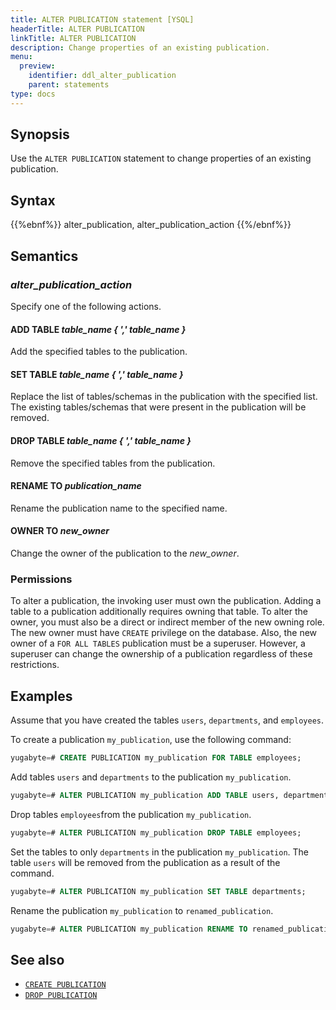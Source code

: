```yaml
---
title: ALTER PUBLICATION statement [YSQL]
headerTitle: ALTER PUBLICATION
linkTitle: ALTER PUBLICATION
description: Change properties of an existing publication.
menu:
  preview:
    identifier: ddl_alter_publication
    parent: statements
type: docs
---
```


## Synopsis

Use the `ALTER PUBLICATION` statement to change properties of an existing publication.

## Syntax

{{%ebnf%}}
  alter_publication,
  alter_publication_action
{{%/ebnf%}}

## Semantics

### *alter_publication_action*

Specify one of the following actions.

#### ADD TABLE *table_name { ',' table_name }*

Add the specified tables to the publication.

#### SET TABLE *table_name { ',' table_name }*

Replace the list of tables/schemas in the publication with the specified list. The existing tables/schemas that were present in the publication will be removed.

#### DROP TABLE *table_name { ',' table_name }*

Remove the specified tables from the publication.

#### RENAME TO *publication_name*

Rename the publication name to the specified name.

#### OWNER TO *new_owner*

Change the owner of the publication to the *new_owner*.

### Permissions

To alter a publication, the invoking user must own the publication. Adding a table to a publication additionally requires owning that table. To alter the owner, you must also be a direct or indirect member of the new owning role. The new owner must have `CREATE` privilege on the database. Also, the new owner of a `FOR ALL TABLES` publication must be a superuser. However, a superuser can change the ownership of a publication regardless of these restrictions.

## Examples

Assume that you have created the tables `users`, `departments`, and `employees`.

To create a publication `my_publication`, use the following command:

```sql
yugabyte=# CREATE PUBLICATION my_publication FOR TABLE employees;
```

Add tables `users` and `departments` to the publication `my_publication`.

```sql
yugabyte=# ALTER PUBLICATION my_publication ADD TABLE users, departments;
```

Drop tables `employees`from the publication `my_publication`.

```sql
yugabyte=# ALTER PUBLICATION my_publication DROP TABLE employees;
```

Set the tables to only `departments` in the publication `my_publication`. The table `users` will be removed from the publication as a result of the command.

```sql
yugabyte=# ALTER PUBLICATION my_publication SET TABLE departments;
```

Rename the publication `my_publication` to `renamed_publication`.

```sql
yugabyte=# ALTER PUBLICATION my_publication RENAME TO renamed_publication;
```

## See also

- [`CREATE PUBLICATION`](../ddl_create_publication)
- [`DROP PUBLICATION`](../ddl_drop_publication)
